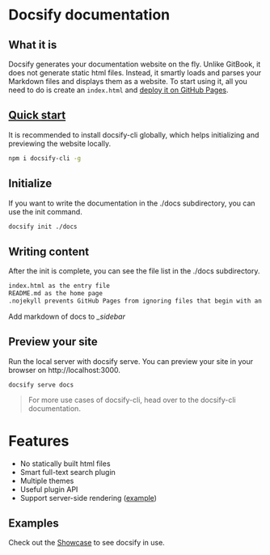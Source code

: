 # Docsify documentation

## What it is
Docsify generates your documentation website on the fly. Unlike GitBook, it does not generate static html files. Instead, it smartly loads and parses your Markdown files and displays them as a website. To start using it, all you need to do is create an `index.html` and [deploy it on GitHub Pages](deploy.md).

## [Quick start](https://docsify.js.org/#/quickstart)
It is recommended to install docsify-cli globally, which helps initializing and previewing the website locally.
```sh
npm i docsify-cli -g
```

## Initialize
If you want to write the documentation in the ./docs subdirectory, you can use the init command.
```sh
docsify init ./docs
```

## Writing content
After the init is complete, you can see the file list in the ./docs subdirectory.

```sh
index.html as the entry file
README.md as the home page
.nojekyll prevents GitHub Pages from ignoring files that begin with an underscore
```

Add markdown of docs to *_sidebar* 


## Preview your site
Run the local server with docsify serve. You can preview your site in your browser on http://localhost:3000.
```
docsify serve docs
```
> For more use cases of docsify-cli, head over to the docsify-cli documentation.

# Features
- No statically built html files
- Smart full-text search plugin
- Multiple themes
- Useful plugin API
- Support server-side rendering ([example](https://github.com/docsifyjs/docsify-ssr-demo))

## Examples
Check out the [Showcase](https://github.com/docsifyjs/awesome-docsify#showcase) to see docsify in use.

